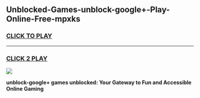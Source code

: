 
## Unblocked-Games-unblock-google+-Play-Online-Free-mpxks
<h3>
<a href="https://premium76.site?title=unblock-google+&ref=26A">CLICK TO PLAY</a></h3>
<hr>

<h3>
<a href="https://premium76.site?title=unblock-google+&ref=26A">CLICK 2 PLAY</a>
  
</h3>

<a href="https://premium76.site?title=unblock-google+&ref=26A"><img src="https://clearcache.store/games.png"></a>


**unblock-google+ games unblocked: Your Gateway to Fun and Accessible Online Gaming**

